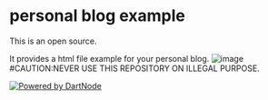 # personal blog example
This is an open source. 

It provides a html file example for your personal blog.
![image](https://github.com/user-attachments/assets/58dc0b29-cdef-4eb6-8134-0d7830f93f59)
#CAUTION:NEVER USE THIS REPOSITORY ON ILLEGAL PURPOSE.


[![Powered by DartNode](https://dartnode.com/branding/DN-Open-Source-sm.png)](https://dartnode.com "Powered by DartNode - Free VPS for Open Source")
